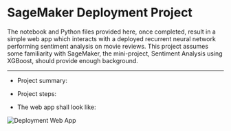 # SageMaker Deployment Project

The notebook and Python files provided here, once completed, result in a simple web app which interacts with a deployed recurrent neural network performing sentiment analysis on movie reviews. This project assumes some familiarity with SageMaker, the mini-project, Sentiment Analysis using XGBoost, should provide enough background.

------

* Project summary:
* Project steps:

* The web app shall look like: 

![Deployment Web App](https://github.com/hangdeng/MachineLearningToDeepLearning-Practical-Projects/blob/master/DeepLearning-Practical-Projects/project-sagemaker_deployment/Deployment%20Screen%20Capture.PNG)
